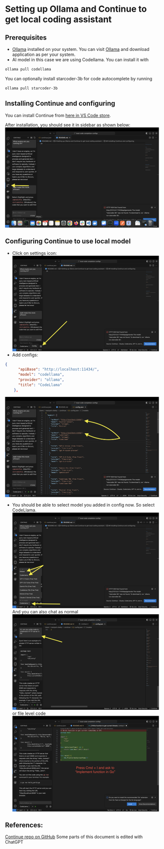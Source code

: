 # Setting up Ollama and Continue to get local coding assistant

## Prerequisites
- [Ollama](https://ollama.com/) installed on your system.
You can visit [Ollama](https://ollama.com/) and download application as per your system.
- AI model in this case we are using Codellama. 
You can install it with 
``` bash 
ollama pull codellama 
```
You can optionally install starcoder-3b for code autocomplete by running 
```bash 
ollama pull starcoder-3b
```

## Installing Continue and configuring
You can install Continue from [here in VS Code store](https://marketplace.visualstudio.com/items?itemName=Continue.continue).

After installation, you should see it in sidebar as shown below:
![Continue in VSCode](https://github.com/manjushsh/local-code-completion-configs/blob/main/assets/1.png)

## Configuring Continue to use local model

- Click on settings icon: ![Configure settings icon](https://github.com/manjushsh/local-code-completion-configs/blob/main/assets/2.png)
- Add configs: 
``` json
{
      "apiBase": "http://localhost:11434/",
      "model": "codellama",
      "provider": "ollama",
      "title": "CodeLlama"
    },
```
![Update config](https://github.com/manjushsh/local-code-completion-configs/blob/main/assets/3.png)
- You should be able to select model you added in config now. So select CodeLlama. ![Pick modal added in dropdown](https://github.com/manjushsh/local-code-completion-configs/blob/main/assets/4.png)
And you can also chat as normal ![Chat](https://github.com/manjushsh/local-code-completion-configs/blob/main/assets/5.png)
or file level code ![Code](https://github.com/manjushsh/local-code-completion-configs/blob/main/assets/6.png)

## References:
[Continue repo on GitHub](https://github.com/continuedev/continue)
Some parts of this document is edited with ChatGPT
